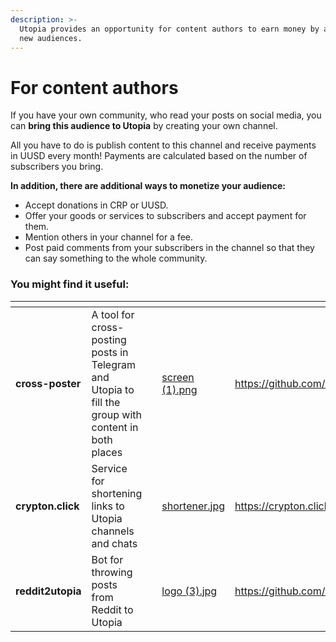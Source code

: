 ```yaml
---
description: >-
  Utopia provides an opportunity for content authors to earn money by attracting
  new audiences.
---
```


# For content authors

If you have your own community, who read your posts on social media, you can **bring this audience to Utopia** by creating your own channel.

All you have to do is publish content to this channel and receive payments in UUSD every month! Payments are calculated based on the number of subscribers you bring.

**In addition, there are additional ways to monetize your audience:**

* Accept donations in CRP or UUSD.
* Offer your goods or services to subscribers and accept payment for them.
* Mention others in your channel for a fee.
* Post paid comments from your subscribers in the channel so that they can say something to the whole community.

### You might find it useful:

<table data-view="cards"><thead><tr><th></th><th></th><th></th><th data-hidden data-card-cover data-type="files"></th><th data-hidden data-card-target data-type="content-ref"></th></tr></thead><tbody><tr><td><strong>cross-poster</strong></td><td>A tool for cross-posting posts in Telegram and Utopia to fill the group with content in both places</td><td></td><td><a href=".gitbook/assets/screen (1).png">screen (1).png</a></td><td><a href="https://github.com/Sagleft/cross-poster">https://github.com/Sagleft/cross-poster</a></td></tr><tr><td><strong>crypton.click</strong></td><td>Service for shortening links to Utopia channels and chats</td><td></td><td><a href=".gitbook/assets/shortener.jpg">shortener.jpg</a></td><td><a href="https://crypton.click">https://crypton.click</a></td></tr><tr><td><strong>reddit2utopia</strong></td><td>Bot for throwing posts from Reddit to Utopia</td><td></td><td><a href=".gitbook/assets/logo (3).jpg">logo (3).jpg</a></td><td><a href="https://github.com/Sagleft/reddit2utopia">https://github.com/Sagleft/reddit2utopia</a></td></tr></tbody></table>
